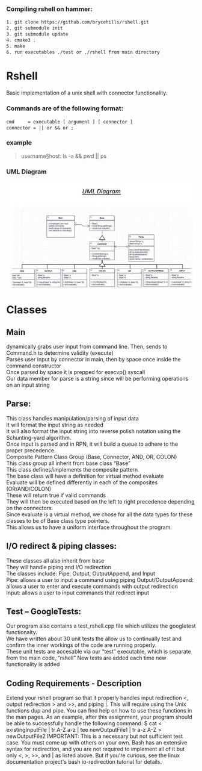 ### Compiling rshell on hammer:
```
1. git clone https://github.com/brycehills/rshell.git
2. git submodule init
3. git submodule update
4. cmake3 .
5. make
6. run executables ./test or ./rshell from main directory
```

# Rshell
Basic implementation of a unix shell with connector functionality. 

### Commands are of the following format:
```
cmd 	= executable [ argument ] [ connector ]
connector = || or && or ;
```
### example
 > username§host: ls -a && pwd || ps

### UML Diagram
![alt text](https://github.com/brycehills/rshell/blob/main/uml.JPG?raw=true)

# Classes
## Main
 dynamically grabs user input from command line. 
 Then, sends to Command.h to determine validity (execute)  
 Parses user input by connector in main, then by space once inside the command constructor  
 Once parsed by space it is prepped for execvp() syscall  
 Our data member for parse is a string since will be performing operations on an input string  
 ## Parse:
 This class handles manipulation/parsing of input data  
 It will format the input string as needed  
 It will also format the input string into reverse polish notation using the Schunting-yard algorithm.  
 Once input is parsed and in RPN, it will build a queue to adhere to the proper precedence.  
  Composite Pattern Class Group (Base, Connector, AND, OR, COLON)  
 This class group all inherit from base class “Base”  
 This class defines/implements the composite pattern  
 The base class will have a definition for virtual method evaluate  
 Evaluate will be defined differently in each of the composites (OR/AND/COLON)  
 These will return true if valid commands  
 They will then be executed based on the left to right precedence depending on the connectors.  
 Since evaluate is a virtual method, we chose for all the data types for these classes to be of Base class
type pointers.  
 This allows us to have a uniform interface throughout the program.  
 ## I/O redirect & piping classes:
 These classes all also inherit from base  
 They will handle piping and I/O redirection  
 The classes include: Pipe, Output, OutputAppend, and Input  
 Pipe: allows a user to input a command using piping 
 Output/OutputAppend: allows a user to enter and execute commands with output redirection  
 Input: allows a user to input commands that redirect input  
 ## Test – GoogleTests:
 Our program also contains a test_rshell.cpp file which utilizes the googletest functionalty.  
 We have written about 30 unit tests the allow us to continually test and confirm the inner workings of
the code are running properly.  
 These unit tests are accesable via our “test” executable, which is separate from the main code, “rshell”
 New tests are added each time new functionality is added  

## Coding Requirements - Description
Extend your rshell program so that it properly handles input redirection <, output redirection > and >>, and piping |. This will require using the Unix functions dup and pipe. You can find help on how to use these functions in the man pages.
As an example, after this assignment, your program should be able to successfully handle the following command:
$ cat < existingInputFile | tr A-Z a-z | tee newOutputFile1 | tr a-z A-Z > newOutputFile2
IMPORTANT: This is a necessary but not sufficient test case. You must come up with others on your own.
Bash has an extensive syntax for redirection, and you are not required to implement all of it but only <, >, >>, and | as listed above. But if you're curious, see the linux documentation project's bash io-redirection tutorial for details.










